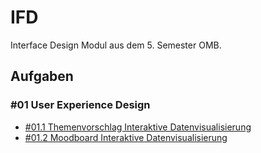 # IFD
Interface Design Modul aus dem 5. Semester OMB.

## Aufgaben

### #01 User Experience Design

- [#01.1 Themenvorschlag Interaktive Datenvisualisierung](./Aufgaben/#01/Themenvorschlag.pdf)
- [#01.2 Moodboard Interaktive Datenvisualisierung](./Aufgaben/#01/Moodboard.pdf)